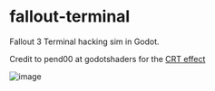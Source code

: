 # fallout-terminal
Fallout 3 Terminal hacking sim in Godot.

Credit to pend00 at godotshaders for the [CRT effect](https://godotshaders.com/shader/vhs-and-crt-monitor-effect/)
 
![image](https://github.com/zachduffill/fallout-terminal/assets/57874693/5460171f-b7fd-476d-aea0-280ecd94f72d)

